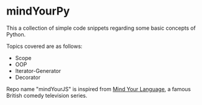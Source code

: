 # mindYourPy

This a collection of simple code snippets regarding some basic concepts of Python.

Topics covered are as follows:
* Scope
* OOP
* Iterator-Generator
* Decorator

Repo name "mindYourJS" is inspired from [Mind Your Language](https://www.youtube.com/playlist?list=PLxRxwnkeaHZv5JEKUyrQFPQbVuGVvo6hh), a famous  British comedy television series.
